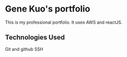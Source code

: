# Gene Kuo's portfolio
This is my professional portfolio. It uses AWS and reactJS.

## Technologies Used

Git and github
SSH
